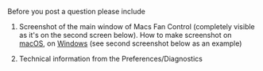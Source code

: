 Before you post a question please include 

1. Screenshot of the main window of Macs Fan Control (completely visible as it's on the second screen below). 
How to make screenshot on [macOS](http://www.wikihow.com/Take-a-Screenshot-in-Mac-OS-X), on [Windows](http://www.wikihow.com/Take-a-Screenshot-in-Microsoft-Windows) 
(see second screenshot below as an example)

2. Technical information from the Preferences/Diagnostics
